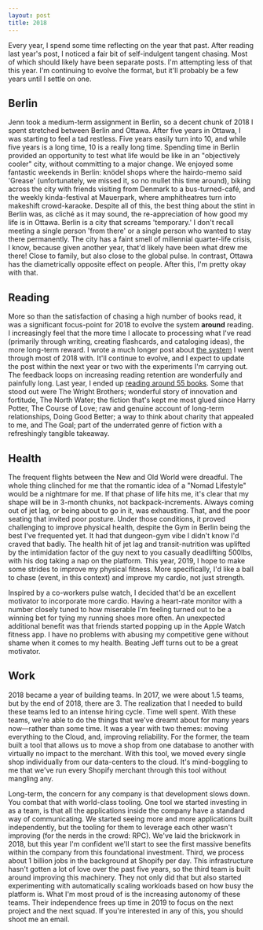 ```yaml
---
layout: post
title: 2018
---
```


Every year, I spend some time reflecting on the year that past. After reading
last year's post, I noticed a fair bit of self-indulgent tangent chasing. Most
of which should likely have been separate posts. I'm attempting less of that
this year. I'm continuing to evolve the format, but it'll probably be a few
years until I settle on one.

## Berlin

Jenn took a medium-term assignment in Berlin, so a decent chunk of 2018 I spent
stretched between Berlin and Ottawa. After five years in Ottawa, I was starting
to feel a tad restless. Five years easily turn into 10, and while five years is
a long time, 10 is a really long time. Spending time in Berlin provided an
opportunity to test what life would be like in an "objectively cooler" city,
without committing to a major change. We enjoyed some fantastic weekends in
Berlin: knödel shops where the hairdo-memo said 'Grease' (unfortunately, we
missed it, so no mullet this time around), biking across the city with friends
visiting from Denmark to a bus-turned-café, and the weekly kinda-festival at
Mauerpark, where amphitheatres turn into makeshift crowd-karaoke. Despite all of
this, the best thing about the stint in Berlin was, as cliché as it may sound,
the re-appreciation of how good my life is in Ottawa. Berlin is a city that
screams 'temporary.' I don't recall meeting a single person 'from there' or a
single person who wanted to stay there permanently.  The city has a faint smell
of millennial quarter-life crisis, I know, because given another year, that'd
likely have been what drew me there! Close to family, but also close to the
global pulse. In contrast, Ottawa has the diametrically opposite effect on
people. After this, I'm pretty okay with that. 

## Reading

More so than the satisfaction of chasing a high number of books read, it was a
significant focus-point for 2018 to evolve the system __around__ reading. I
increasingly feel that the more time I allocate to processing what I've read
(primarily through writing, creating flashcards, and cataloging ideas), the more
long-term reward. I wrote a much longer post about [the
system](https://sirupsen.com/read/) I went through most of 2018 with. It'll
continue to evolve, and I expect to update the post within the next year or two
with the experiments I'm carrying out. The feedback loops on increasing reading
retention are wonderfully and painfully long. Last year, I ended up [reading
around 55 books](https://www.goodreads.com/user_challenges/10779425). Some that
stood out were The Wright Brothers; wonderful story of innovation and fortitude,
The North Water; the fiction that's kept me most glued since Harry Potter, The
Course of Love; raw and genuine account of long-term relationships, Doing Good
Better; a way to think about charity that appealed to me, and The Goal; part of
the underrated genre of  fiction with a refreshingly tangible takeaway.

## Health

The frequent flights between the New and Old World were dreadful. The whole
thing clinched for me that the romantic idea of a "Nomad Lifestyle" would be a
nightmare for me. If that phase of life hits me, it's clear that my shape will
be in 3-month chunks, not backpack-increments. Always coming out of jet lag, or
being about to go in it, was exhausting. That, and the poor seating that invited
poor posture. Under those conditions, it proved challenging to improve physical
health, despite the Gym in Berlin being the best I've frequented yet. It had
that dungeon-gym vibe I didn't know I'd craved that badly. The health hit of jet
lag and transit-nutrition was uplifted by the intimidation factor of the guy
next to you casually deadlifting 500lbs, with his dog taking a nap on the
platform. This year, 2019, I hope to make some strides to improve my physical
fitness. More specifically, I'd like a ball to chase (event, in this context)
and improve my cardio, not just strength.

Inspired by a co-workers pulse watch, I decided that'd be an excellent motivator
to incorporate more cardio. Having a heart-rate monitor with a number closely
tuned to how miserable I'm feeling turned out to be a winning bet for tying my
running shoes more often. An unexpected additional benefit was that friends
started popping up in the Apple Watch fitness app. I have no problems with
abusing my competitive gene without shame when it comes to my health. Beating
Jeff turns out to be a great motivator.

## Work

2018 became a year of building teams. In 2017, we were about 1.5 teams, but by
the end of 2018, there are 3. The realization that I needed to build these teams
led to an intense hiring cycle. Time well spent. With these teams, we're able to
do the things that we've dreamt about for many years now—rather than some time.
It was a year with two themes: moving everything to the Cloud, and, improving
reliability. For the former, the team built a tool that allows us to move a shop
from one database to another with virtually no impact to the merchant. With this
tool, we moved every single shop individually from our data-centers to the
cloud. It's mind-boggling to me that we've run every Shopify merchant through
this tool without mangling any. 

Long-term, the concern for any company is that development slows down. You
combat that with world-class tooling. One tool we started investing in as a
team, is that all the applications inside the company have a standard way of
communicating. We started seeing more and more applications built independently,
but the tooling for them to leverage each other wasn't improving (for the nerds
in the crowd: RPC). We've laid the brickwork in 2018, but this year I'm
confident we'll start to see the first massive benefits within the company from
this foundational investment. Third, we process about 1 billion jobs in the
background at Shopify per day. This infrastructure hasn't gotten a lot of love
over the past five years, so the third team is built around improving this
machinery. They not only did that but also started experimenting with
automatically scaling workloads based on how busy the platform is. What I'm most
proud of is the increasing autonomy of these teams. Their independence frees up
time in 2019 to focus on the next project and the next squad. If you're
interested in any of this, you should shoot me an email.
